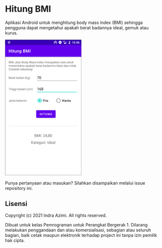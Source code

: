# Hitung BMI

Aplikasi Android untuk menghitung body mass index (BMI) sehingga pengguna dapat mengetahui apakah berat badannya ideal, gemuk atau kurus.

<img src="screenshot/main.png" width="250">

Punya pertanyaan atau masukan? Silahkan disampaikan melalui issue repository ini.

## Lisensi

Copyright (c) 2021 Indra Azimi. All rights reserved.

Dibuat untuk kelas Pemrograman untuk Perangkat Bergerak 1. Dilarang melakukan penggandaan dan atau komersialisasi, sebagian atau seluruh bagian, baik cetak maupun elektronik terhadap project ini tanpa izin pemilik hak cipta.